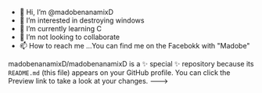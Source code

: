 - 👋 Hi, I’m @madobenanamixD
- 👀 I’m interested in destroying windows
- 🌱 I’m currently learning C
- 💞️ I’m not looking to collaborate 
- 📫 How to reach me ...You can find me on the Facebokk with "Madobe" 


madobenanamixD/madobenanamixD is a ✨ special ✨ repository because its `README.md` (this file) appears on your GitHub profile.
You can click the Preview link to take a look at your changes.
--->
